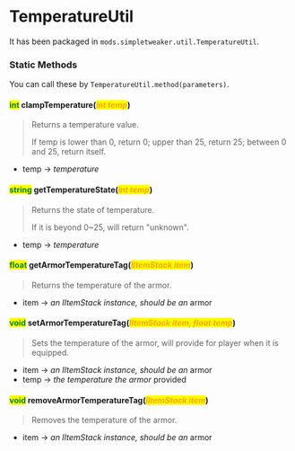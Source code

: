 # TemperatureUtil

It has been packaged in `mods.simpletweaker.util.TemperatureUtil`.

### Static Methods

You can call these by `TemperatureUtil.method(parameters)`.

#### <mark style="color:green;">int</mark> clampTemperature(_<mark style="color:orange;">int temp</mark>_)

> Returns a temperature value.
>
> If temp is lower than 0, return 0; upper than 25, return 25; between 0 and 25, return itself.

* temp -> _temperature_

#### <mark style="color:green;">string</mark> getTemperatureState(_<mark style="color:orange;">int temp</mark>_)

> Returns the state of temperature.
>
> If it is beyond 0\~25, will return "unknown".

* temp -> _temperature_

#### <mark style="color:green;">float</mark> getArmorTemperatureTag(_<mark style="color:orange;">IItemStack item</mark>_)

> Returns the temperature of the armor.

* item -> _an IItemStack instance, should be an_ armor

#### <mark style="color:green;">void</mark> setArmorTemperatureTag(_<mark style="color:orange;">IItemStack item, float temp</mark>_)

> Sets the temperature of the armor, will provide for player when it is equipped.

* item -> _an IItemStack instance, should be an_ armor
* temp -> _the temperature the armor_ provided

#### <mark style="color:green;">void</mark> removeArmorTemperatureTag(_<mark style="color:orange;">IItemStack item</mark>_)

> Removes the temperature of the armor.

* item -> _an IItemStack instance, should be an_ armor
